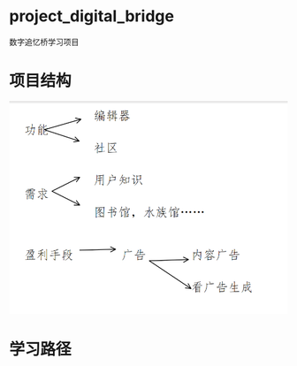 # project_digital_bridge
 数字追忆桥学习项目

# 项目结构



![57500249fd9c4a50bd6f51eba84c5d0](https://github.com/gcaltair/project_digital_bridge/blob/main/57500249fd9c4a50bd6f51eba84c5d0.png)

# 学习路径

